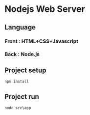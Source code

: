 # Nodejs Web Server
## Language
### Front : HTML+CSS+Javascript
### Back : Node.js

## Project setup
```
npm install
```

## Project run
```
node src\app
```
